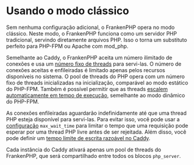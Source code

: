 # Usando o modo clássico

Sem nenhuma configuração adicional, o FrankenPHP opera no modo clássico.
Neste modo, o FrankenPHP funciona como um servidor PHP tradicional, servindo
diretamente arquivos PHP.
Isso o torna um substituto perfeito para PHP-FPM ou Apache com mod_php.

Semelhante ao Caddy, o FrankenPHP aceita um número ilimitado de conexões e usa
um [número fixo de threads](config.md#caddyfile-config) para servi-las.
O número de conexões aceitas e enfileiradas é limitado apenas pelos recursos
disponíveis no sistema.
O pool de threads do PHP opera com um número fixo de threads inicializadas na
inicialização, comparável ao modo estático do PHP-FPM.
Também é possível permitir que as threads
[escalem automaticamente em tempo de execução](performance.md#max_threads),
semelhante ao modo dinâmico do PHP-FPM.

As conexões enfileiradas aguardarão indefinidamente até que uma thread PHP
esteja disponível para servi-las.
Para evitar isso, você pode usar a [configuração](config.md#caddyfile-config)
`max_wait_time` para limitar o tempo que uma requisição pode esperar por uma
thread PHP livre antes de ser rejeitada.
Além disso, você pode definir um
[tempo limite de escrita razoável no Caddy](https://caddyserver.com/docs/caddyfile/options#timeouts).

Cada instância do Caddy ativará apenas um pool de threads do FrankenPHP, que
será compartilhado entre todos os blocos `php_server`.
